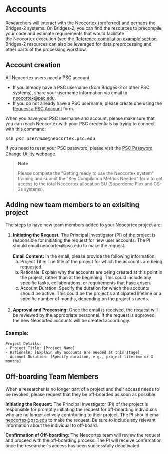 # Accounts
Researchers will interact with the Neocortex (preferred) and perhaps the Bridges-2 systems. On Bridges-2, you can find the resources to precompile your code and estimate requirements that would facilitate the Neocortex execution (see the [Reference compilation example section](https://www.psc.edu/resources/neocortex/docs/reference-compilation-commands). Bridges-2 resources can also be leveraged for data preprocessing and other parts of the processing workflow.
## Account creation
All Neocortex users need a PSC account. 
 
* If you already have a PSC username (from Bridges-2 or other PSC systems), share your username information via email to <a href="mailto:neocortex@psc.edu">neocortex@psc.edu</a>.
* If you do not already have a PSC username, please create one using the [Request a PSC Account](https://allocations.psc.edu/users/new) form.

When you have your PSC username and account, please make sure that you can reach Neocortex with your PSC credentials by trying to connect with this command:
<pre>
ssh <i>psc_username</i>@neocortex.psc.edu
</pre>

If you need to reset your PSC password, please visit the [PSC Password Change Utility](https://apr.psc.edu) webpage.

<blockquote class="note">  
 <strong>Note</strong>
<p>Please complete the "Getting ready to use the Neocortex system" training and submit the "Key Compilation Metrics Needed" form to get access to the total Neocortex allocation SU (Superdome Flex and CS-2s systems).</p>
</blockquote>

## Adding new team members to an exisiting project

The steps to have new team members added to your Neocortex project are:

<ol>
<li><strong>Initiating the Request:</strong> The Principal Investigator (PI) of the project is responsible for initiating the request for new user accounts. The PI should email neocortex@psc.edu to make the request.
<br /><br />
<strong>Email Content:</strong> In the email, please provide the following information:

  <ol style="list-style-type:lower-alpha;">
<li>Project Title: The title of the project for which the accounts are being requested.</li>

<li>Rationale: Explain why the accounts are being created at this point in the project, rather than at the beginning. This could include any specific tasks, collaborations, or requirements that have arisen.</li>

<li>Account Duration: Specify the duration for which the accounts should be active. This could be the project's anticipated lifetime or a specific number of months, depending on the project's needs.</li>
</ol>
<br />
<li><strong>Approval and Processing:</strong> Once the email is received, the request will be reviewed by the appropriate personnel. If the request is approved, the new Neocortex accounts will be created accordingly.</li></ol>

### Example:
```
Project Details:
- Project Title: [Project Name]
- Rationale: [Explain why accounts are needed at this stage]
- Account Duration: [Specify duration, e.g., project lifetime or X months]
```


## Off-boarding Team Members
When a researcher is no longer part of a project and their access needs to be revoked, please request that they be off-boarded as soon as possible.

**Initiating the Request:** The Principal Investigator (PI) of the project is responsible for promptly initiating the request for off-boarding individuals who are no longer actively contributing to their project. The PI should email neocortex@psc.edu to make the request.  Be sure to include any relevant information about the individual to off-board.

**Confirmation of Off-boarding:** The Neocortex team will review the request and proceed with the off-boarding process. The PI will receive confirmation once the researcher's access has been successfully deactivated.
